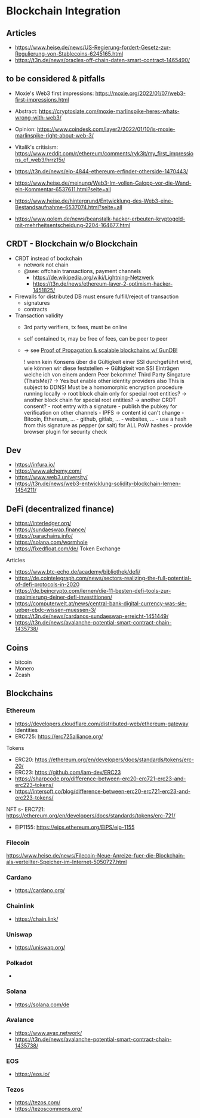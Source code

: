 Blockchain Integration
======================

## Articles

- https://www.heise.de/news/US-Regierung-fordert-Gesetz-zur-Regulierung-von-Stablecoins-6245165.html    
- https://t3n.de/news/oracles-off-chain-daten-smart-contract-1465490/

## to be considered & pitfalls  

- Moxie's Web3 first impressions: https://moxie.org/2022/01/07/web3-first-impressions.html
- Abstract: https://cryptoslate.com/moxie-marlinspike-heres-whats-wrong-with-web3/
- Opinion: https://www.coindesk.com/layer2/2022/01/10/is-moxie-marlinspike-right-about-web-3/
- Vitalik's critisism: https://www.reddit.com/r/ethereum/comments/ryk3it/my_first_impressions_of_web3/hrrz15r/

- https://t3n.de/news/eip-4844-ethereum-erfinder-otherside-1470443/
- https://www.heise.de/meinung/Web3-Im-vollen-Galopp-vor-die-Wand-ein-Kommentar-6537611.html?seite=all
- https://www.heise.de/hintergrund/Entwicklung-des-Web3-eine-Bestandsaufnahme-6537074.html?seite=all
- https://www.golem.de/news/beanstalk-hacker-erbeuten-kryptogeld-mit-mehrheitsentscheidung-2204-164677.html

## CRDT - Blockchain w/o Blockchain

- CRDT instead of bockchain
    - network not chain
    - @see: offchain transactions, payment channels
        - https://de.wikipedia.org/wiki/Lightning-Netzwerk
        - https://t3n.de/news/ethereum-layer-2-optimism-hacker-1451825/
- Firewalls for distributed DB must ensure fulfill/reject of transaction
    - signatures
    - contracts
- Transaction validity
    - 3rd party verifiers, tx fees, must be online
    - self contained tx, may be free of fees, can be peer to peer
    - -> see [Proof of Propagation & scalable blockchains w/ GunDB!](https://www.youtube.com/watch?v=EHZyaupYjYo&feature=emb_imp_woyt)

        ! wenn kein Konsens über die Gültigkeit einer SSI durchgeführt wird,
          wie können wir diese feststellen
          -> Gültigkeit von SSI Einträgen welche ich von einem andern Peer bekomme! 
             Third Party Singature (ThatsMe)? -> Yes but enable other identity providers also
             This is subject to DDNS! Must be a homomorphic encryption procedure running locally
          -> root block chain only for special root entities?
          -> another block chain for special root entities?
          -> another CRDT consent? 
            - root entry with a signature
            - publish the pubkey for verification on other channels
                - IPFS  -> content id can't change
                - Bitcoin, Ethereum, ...
                - github, gitlab, ...
                - websites, ...
            - use a hash from this signature as pepper (or salt) for ALL PoW hashes
            - provide browser plugin for security check 

## Dev 

- https://infura.io/
- https://www.alchemy.com/
- https://www.web3.university/
- https://t3n.de/news/web3-entwicklung-solidity-blockchain-lernen-1454211/

## DeFi (decentralized finance)

- https://interledger.org/
- https://sundaeswap.finance/
- https://parachains.info/
- https://solana.com/wormhole
- https://fixedfloat.com/de/    Token Exchange

Articles
- https://www.btc-echo.de/academy/bibliothek/defi/
- https://de.cointelegraph.com/news/sectors-realizing-the-full-potential-of-defi-protocols-in-2020
- https://de.beincrypto.com/lernen/die-11-besten-defi-tools-zur-maximierung-deiner-defi-investitionen/
- https://computerwelt.at/news/central-bank-digital-currency-was-sie-ueber-cbdc-wissen-muessen-3/
- https://t3n.de/news/cardanos-sundaeswap-erreicht-1451449/
- https://t3n.de/news/avalanche-potential-smart-contract-chain-1435738/

## Coins

- bitcoin
- Monero
- Zcash

## Blockchains

### Ethereum
- https://developers.cloudflare.com/distributed-web/ethereum-gateway
Identities
- ERC725: https://erc725alliance.org/

Tokens
- ERC20: https://ethereum.org/en/developers/docs/standards/tokens/erc-20/
- ERC23: https://github.com/iam-dev/ERC23
- https://sharpcode.pro/difference-between-erc20-erc721-erc23-and-erc223-tokens/
- https://intersoft.co/blog/difference-between-erc20-erc721-erc23-and-erc223-tokens/

NFT
s- ERC721: https://ethereum.org/en/developers/docs/standards/tokens/erc-721/
- EIP1155: https://eips.ethereum.org/EIPS/eip-1155

### Filecoin
https://www.heise.de/news/Filecoin-Neue-Anreize-fuer-die-Blockchain-als-verteilter-Speicher-im-Internet-5050727.html

### Cardano
- https://cardano.org/

### Chainlink
- https://chain.link/

### Uniswap
- https://uniswap.org/

### Polkadot
- 

### Solana
- https://solana.com/de

### Avalance
- https://www.avax.network/
- https://t3n.de/news/avalanche-potential-smart-contract-chain-1435738/

### EOS
- https://eos.io/

### Tezos
- https://tezos.com/
- https://tezoscommons.org/
